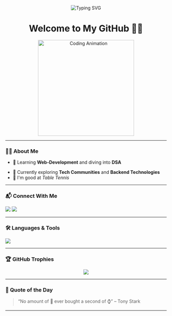 <!-- Banner -->
<p align="center">
  <img src="https://readme-typing-svg.herokuapp.com?font=Fira+Code&pause=1000&center=true&width=435&lines=Hi+👋,+I'm+Darshan+Talati;MERN+Stack+Learner;DSA+Explorer;Open+Source+Enthusiast!" alt="Typing SVG" />
</p>

<h1 align="center">Welcome to My GitHub 👨‍💻</h1>

<p align="center">
  <img src="https://media.giphy.com/media/qgQUggAC3Pfv687qPC/giphy.gif" width="300" alt="Coding Animation">
</p>

---

### 🧑‍💻 About Me

<!-- - 🔭 I’m currently building **full-stack MERN projects** -->
- 🌱 Learning **Web-Development** and diving into **DSA**
<!-- - 💬 Ask me about **Linux, JavaScript, C++, Git** -->
- 🎯 Currently exploring **Tech Communities** and **Backend Technologies**
- 🏓 I'm good at *Table Tennis*

---

### 📬 Connect With Me

<p align="left">
  <a href="https://linkedin.com/in/dkt-ekantik" target="blank"><img src="https://img.shields.io/badge/-Darshan%20Talati-blue?style=for-the-badge&logo=Linkedin&logoColor=white" /></a>
  <a href="https://codeforces.com/profile/dkt_ekantik" target="blank"><img src="https://img.shields.io/badge/Codeforces-dkt__ekantik-orange?style=for-the-badge&logo=codeforces" /></a>
</p>

---

### 🛠️ Languages & Tools

<p align="left">
  <img src="https://skillicons.dev/icons?i=c,cpp,java,js,html,css,tailwind,figma,git,linux" />
</p>

---

### 🏆 GitHub Trophies

<p align="center">
  <img src="https://github-profile-trophy.vercel.app/?username=darshantalati23&theme=onedark&row=1&column=7" />
</p>

---

### 🧠 Quote of the Day
> “No amount of 🤑 ever bought a second of ⌚” – Tony Stark

---
<!--
### 🧮 Visitor Counter
<p align="left">
  <img src="https://komarev.com/ghpvc/?username=darshantalati23&label=Profile%20views&color=0e75b6&style=flat" alt="darshantalati23" />
</p>
-->

